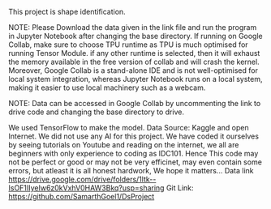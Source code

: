 This project is shape identification.

NOTE: Please Download the data given in the link file and run the program in Jupyter Notebook after changing the base directory. 
If running on Google Collab, make sure to choose TPU runtime as TPU is much optimised for running Tensor Module. 
if any other runtime is selected, then it will exhaust the memory available in the free version of collab and will crash the kernel. 
Moreover, Google Collab is a stand-alone IDE and is not well-optimised for local system integration, 
whereas Jupyter Notebook runs on a local system, making it easier to use local machinery such as a webcam.

NOTE: Data can be accessed in Google Collab by uncommenting the link to drive code and changing the base directory to drive.

We used TensorFlow to make the model.
Data Source: Kaggle and open Internet.
We did not use any AI for this project. 
We have coded it ourselves by seeing tutorials on Youtube and reading on the internet, 
we all are beginners with only experience to coding as IDC101.
Hence This code may not be perfect or good or may not be very efficinet, may even contain some errors,
but atleast it is all honest hardwork, We hope it matters...
Data link https://drive.google.com/drive/folders/1ltk--IsOF1IIyeIw6z0kVxhV0HAW3Bkq?usp=sharing
Git Link: https://github.com/SamarthGoel1/DsProject
